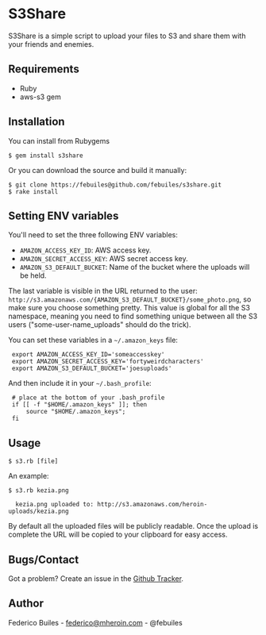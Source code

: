 S3Share
=======

S3Share is a simple script to upload your files to S3 and share them with your friends and enemies.

Requirements
------------
* Ruby
* aws-s3 gem

Installation
------------

You can install from Rubygems

    $ gem install s3share

Or you can download the source and build it manually:

    $ git clone https://febuiles@github.com/febuiles/s3share.git
    $ rake install


Setting ENV variables
----------------
You'll need to set the three following ENV variables:

* `AMAZON_ACCESS_KEY_ID`: AWS access key.
* `AMAZON_SECRET_ACCESS_KEY`: AWS secret access key.
* `AMAZON_S3_DEFAULT_BUCKET`: Name of the bucket where the uploads will be held.

The last variable is visible in the URL returned to the user: `http://s3.amazonaws.com/{AMAZON_S3_DEFAULT_BUCKET}/some_photo.png`, so make sure you choose something pretty. This value is global for all the S3 namespace, meaning you need to find something unique between all the S3 users ("some-user-name_uploads" should do the trick).

You can set these variables in a `~/.amazon_keys` file:

     export AMAZON_ACCESS_KEY_ID='someaccesskey'
     export AMAZON_SECRET_ACCESS_KEY='fortyweirdcharacters'
     export AMAZON_S3_DEFAULT_BUCKET='joesuploads'

And then include it in your `~/.bash_profile`:

     # place at the bottom of your .bash_profile
     if [[ -f "$HOME/.amazon_keys" ]]; then
         source "$HOME/.amazon_keys";
     fi

Usage
------

    $ s3.rb [file]

An example:

    $ s3.rb kezia.png

      kezia.png uploaded to: http://s3.amazonaws.com/heroin-uploads/kezia.png

By default all the uploaded files will be publicly readable. Once the upload is complete the URL will be copied to your clipboard for easy access.

Bugs/Contact
------------

Got a problem? Create an issue in the [Github Tracker](https://github.com/febuiles/s3share/issues).

Author
------

Federico Builes - federico@mheroin.com - @febuiles
